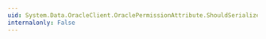 ```yaml
---
uid: System.Data.OracleClient.OraclePermissionAttribute.ShouldSerializeKeyRestrictions
internalonly: False
---
```

